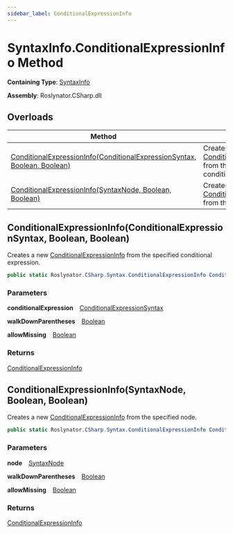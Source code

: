 ```yaml
---
sidebar_label: ConditionalExpressionInfo
---
```


# SyntaxInfo\.ConditionalExpressionInfo Method

**Containing Type**: [SyntaxInfo](../index.md)

**Assembly**: Roslynator\.CSharp\.dll

## Overloads

| Method | Summary |
| ------ | ------- |
| [ConditionalExpressionInfo(ConditionalExpressionSyntax, Boolean, Boolean)](#Roslynator_CSharp_SyntaxInfo_ConditionalExpressionInfo_Microsoft_CodeAnalysis_CSharp_Syntax_ConditionalExpressionSyntax_System_Boolean_System_Boolean_) | Creates a new [ConditionalExpressionInfo](../../Syntax/ConditionalExpressionInfo/index.md) from the specified conditional expression\. |
| [ConditionalExpressionInfo(SyntaxNode, Boolean, Boolean)](#Roslynator_CSharp_SyntaxInfo_ConditionalExpressionInfo_Microsoft_CodeAnalysis_SyntaxNode_System_Boolean_System_Boolean_) | Creates a new [ConditionalExpressionInfo](../../Syntax/ConditionalExpressionInfo/index.md) from the specified node\. |

## ConditionalExpressionInfo\(ConditionalExpressionSyntax, Boolean, Boolean\) <a id="Roslynator_CSharp_SyntaxInfo_ConditionalExpressionInfo_Microsoft_CodeAnalysis_CSharp_Syntax_ConditionalExpressionSyntax_System_Boolean_System_Boolean_"></a>

  
Creates a new [ConditionalExpressionInfo](../../Syntax/ConditionalExpressionInfo/index.md) from the specified conditional expression\.

```csharp
public static Roslynator.CSharp.Syntax.ConditionalExpressionInfo ConditionalExpressionInfo(Microsoft.CodeAnalysis.CSharp.Syntax.ConditionalExpressionSyntax conditionalExpression, bool walkDownParentheses = true, bool allowMissing = false)
```

### Parameters

**conditionalExpression** &ensp; [ConditionalExpressionSyntax](https://docs.microsoft.com/en-us/dotnet/api/microsoft.codeanalysis.csharp.syntax.conditionalexpressionsyntax)

**walkDownParentheses** &ensp; [Boolean](https://docs.microsoft.com/en-us/dotnet/api/system.boolean)

**allowMissing** &ensp; [Boolean](https://docs.microsoft.com/en-us/dotnet/api/system.boolean)

### Returns

[ConditionalExpressionInfo](../../Syntax/ConditionalExpressionInfo/index.md)

## ConditionalExpressionInfo\(SyntaxNode, Boolean, Boolean\) <a id="Roslynator_CSharp_SyntaxInfo_ConditionalExpressionInfo_Microsoft_CodeAnalysis_SyntaxNode_System_Boolean_System_Boolean_"></a>

  
Creates a new [ConditionalExpressionInfo](../../Syntax/ConditionalExpressionInfo/index.md) from the specified node\.

```csharp
public static Roslynator.CSharp.Syntax.ConditionalExpressionInfo ConditionalExpressionInfo(Microsoft.CodeAnalysis.SyntaxNode node, bool walkDownParentheses = true, bool allowMissing = false)
```

### Parameters

**node** &ensp; [SyntaxNode](https://docs.microsoft.com/en-us/dotnet/api/microsoft.codeanalysis.syntaxnode)

**walkDownParentheses** &ensp; [Boolean](https://docs.microsoft.com/en-us/dotnet/api/system.boolean)

**allowMissing** &ensp; [Boolean](https://docs.microsoft.com/en-us/dotnet/api/system.boolean)

### Returns

[ConditionalExpressionInfo](../../Syntax/ConditionalExpressionInfo/index.md)

